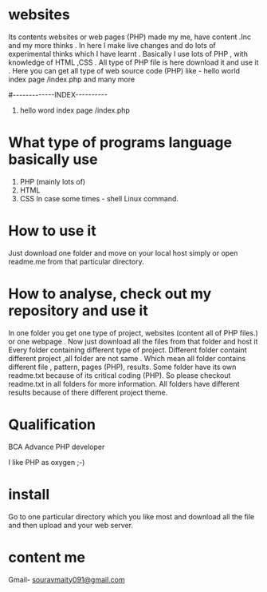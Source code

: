 # websites
Its contents websites or web pages (PHP) made my me, have content .Inc and my more thinks . In here I make live changes and do lots of experimental thinks which I have learnt . Basically I use lots of PHP , with knowledge of HTML ,CSS . All type of PHP file is here download it and use it . Here you can get all type of web source code (PHP) like - hello world index page /index.php and many more

#-------------INDEX----------

1) hello word index page /index.php

# What type of programs language basically use
1) PHP (mainly lots of)
2) HTML
3) CSS
In case some times - shell Linux command.

# How to use it
Just download one folder and move on your local host simply or open readme.me from that particular directory.

# How to analyse, check out my repository and use it 
In one folder you get one type of project, websites (content all of PHP files.) or one webpage . Now just download all the files from that folder and host it
Every folder containing different type of project.
Different folder containt different project ,all folder are not same . Which mean all folder contains different file , pattern, pages (PHP), results.
Some folder have its own readme.txt because of its critical coding (PHP). So please checkout readme.txt in all folders for more information.
All folders have different results because of there different project theme.

# Qualification
 BCA
 Advance PHP developer

I like PHP as oxygen ;-)

# install
Go to one particular directory which you like most and download all the file and then upload and your web server.

# content me 
Gmail- souravmaity091@gmail.com

